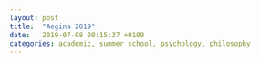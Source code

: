 ```yaml
---
layout: post
title:  "Aegina 2019"
date:   2019-07-08 00:15:37 +0100
categories: academic, summer school, psychology, philosophy
---
```


